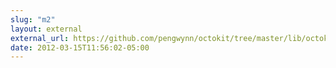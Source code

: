 ```yaml
---
slug: "m2"
layout: external
external_url: https://github.com/pengwynn/octokit/tree/master/lib/octokit/client
date: 2012-03-15T11:56:02-05:00
---
```

